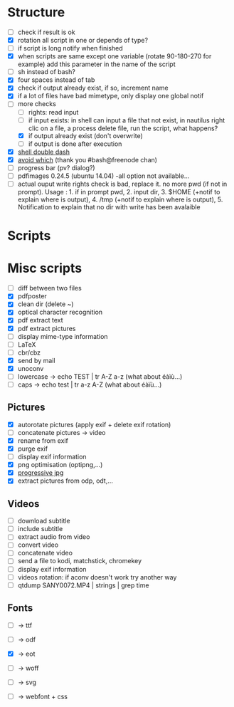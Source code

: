# Structure
- [ ] check if result is ok
- [x] rotation all script in one or depends of type?
- [ ] if script is long notify when finished
- [x] when scripts are same except one variable (rotate 90-180-270 for example) add this parameter in the name of the script
- [ ] sh instead of bash?
- [x] four spaces instead of tab
- [x] check if output already exist, if so, increment name
- [x] if a lot of files have bad mimetype, only display one global notif
- [ ] more checks
    - [ ] rights: read input
    - [ ] if input exists: in shell can input a file that not exist, in nautilus right clic on a file, a process delete file, run the script, what happens?
    - [x] if output already exist (don't overwrite)
    - [ ] if output is done after execution
- [x] [shell double dash](http://linuxfr.org/users/yekcim/journaux/mes-nautilus-scripts#comment-1585344)
- [x] [avoid which](http://stackoverflow.com/questions/592620/check-if-a-program-exists-from-a-bash-script/677212#677212) (thank you #bash@freenode chan)
- [ ] progress bar (pv? dialog?)
- [ ] pdfimages 0.24.5 (ubuntu 14.04) -all option not available…
- [ ] actual ouput write rights check is bad, replace it. no more pwd (if not in prompt). Usage : 1. if in prompt pwd, 2. input dir, 3. $HOME (+notif to explain where is output), 4. /tmp (+notif to explain where is output), 5. Notification to explain that no dir with write has been avalaible

# Scripts

# Misc scripts
- [ ] diff between two files
- [x] pdfposter
- [x] clean dir (delete ~)
- [x] optical character recognition
- [x] pdf extract text
- [x] pdf extract pictures
- [ ] display mime-type information
- [ ] LaTeX
- [ ] cbr/cbz
- [x] send by mail
- [x] unoconv
- [ ] lowercase → echo TEST | tr A-Z a-z (what about éàïù…)
- [ ] caps → echo test | tr a-z A-Z (what about éàïù…)

## Pictures
- [x] autorotate pictures (apply exif + delete exif rotation)
- [ ] concatenate pictures → video
- [x] rename from exif
- [x] purge exif
- [ ] display exif information
- [x] png optimisation (optipng,…)
- [x] [progressive jpg](https://coderwall.com/p/ryzmaa/use-imagemagick-to-create-optimised-and-progressive-jpgs)
- [x] extract pictures from odp, odt,…

## Videos
- [ ] download subtitle
- [ ] include subtitle
- [ ] extract audio from video
- [ ] convert video
- [ ] concatenate video
- [ ] send a file to kodi, matchstick, chromekey
- [ ] display exif information
- [ ] videos rotation: if aconv doesn't work try another way
- [ ] qtdump SANY0072.MP4 | strings | grep time

## Fonts
- [ ] → ttf
- [ ] → odf
- [x] → eot
- [ ] → woff
- [ ] → svg
- [ ] → webfont + css

